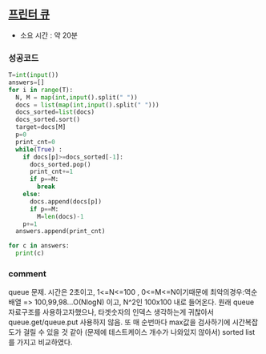 ## [프린터 큐](https://www.acmicpc.net/problem/1966)
* 소요 시간 : 약 20분

### 성공코드
```python
T=int(input())
answers=[]
for i in range(T):
  N, M = map(int,input().split(" "))
  docs = list(map(int,input().split(" ")))
  docs_sorted=list(docs)
  docs_sorted.sort()
  target=docs[M]
  p=0
  print_cnt=0
  while(True) :
    if docs[p]>=docs_sorted[-1]:
      docs_sorted.pop()
      print_cnt+=1
      if p==M:
        break
    else:
      docs.append(docs[p])
      if p==M:
        M=len(docs)-1
    p+=1
  answers.append(print_cnt)

for c in answers:
  print(c)
```

### comment 

>>
  queue 문제.
  시간은 2초이고, 1<=N<=100 , 0<=M<=N이기때문에 최악의경우:역순배열 => 100,99,98...O(NlogN)
  이고, N^2인 100x100 내로 들어온다. 
  원래 queue 자료구조를 사용하고자했으나, 타겟숫자의 인덱스 생각하는게 귀찮아서 queue.get/queue.put 사용하지 않음.
  또 매 순번마다 max값을 검사하기에 시간복잡도가 걸릴 수 있을 것 같아 (문제에 테스트케이스 개수가 나와있지 않아서)
  sorted list를 가지고 비교하였다.
    

###
